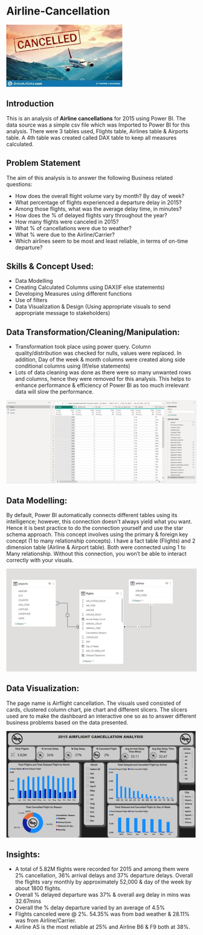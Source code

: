 # Airline-Cancellation
![](Intro_image.jpg)

## Introduction
This is an analysis of **Airline cancellations** for 2015 using Power BI. The data source was a simple csv file which was Imported to Power BI for this analysis. There were 3 tables used, Flights table, Airlines table & Airports table. A 4th table was created called DAX table to keep all measures calculated.

## Problem Statement
The aim of this analysis is to answer the following Business related questions:
- How does the overall flight volume vary by month? By day of week?
- What percentage of flights experienced a departure delay in 2015? 
- Among those flights, what was the average delay time, in minutes?
- How does the % of delayed flights vary throughout the year?
- How many flights were canceled in 2015? 
- What % of cancellations were due to weather? 
- What % were due to the Airline/Carrier?
- Which airlines seem to be most and least reliable, in terms of on-time departure?

## Skills & Concept Used:
- Data Modelling
- Creating Calculated Columns using DAX(IF else statements)
- Developing Measures using different functions
- Use of filters
- Data Visualization & Design (Using appropriate visuals to send appropriate message to stakeholders)

## Data Transformation/Cleaning/Manipulation:
- Transformation took place using power query. Column quality/distribution was checked for nulls, values were replaced. In addition, Day of the week & month columns were   created along side conditional columns using (If/else statements)
- Lots of data cleaning was done as there were so many unwanted rows and columns, hence they were removed for this analysis. This helps to enhance performance &   efficiency of Power BI as too much irrelevant data will slow the performance.

![](Transormation_Cleaning.jpg)


## Data Modelling:
By default, Power BI automatically connects different tables using its intelligence; however, this connection doesn't always yield what you want. Hence it is best practice to do the connection yourself and use the star schema approach. This concept involves using the primary & foreign key concept (1 to many relationship concepts). I have a fact table (Flights) and 2 dimension table (Airline & Airport table). Both were connected using 1 to Many relationship. Without this connection, you won’t be able to interact correctly with your visuals. 

![](Adjusted_model.jpg)

## Data Visualization:

The page name is Airflight cancellation. The visuals used consisted of cards, clustered column chart, pie chart and different slicers. The slicers used are to make the dashboard an interactive one so as to answer different business problems based on the data presented.

![](Analysis_image.jpg)

## Insights:
- A total of 5.82M flights were recorded for 2015 and among them were 2% cancellation, 36% arrival delays and 37% departure delays. Overall the flights vary monthly by  approximately 52,000 & day of the week by about 1800 flights.
- Overall % delayed departure was 37% & overall avg delay in mins was 32.67mins 
- Overall the % delay departure varied by an average of 4.5% 
- Flights canceled were @ 2%. 54.35% was from bad weather & 28.11% was from Airline/Carrier.
- Airline AS is the most reliable at 25% and Airline B6 & F9 both at 38%.

